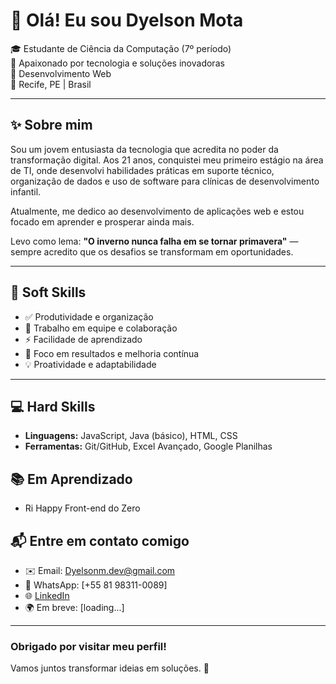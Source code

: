 # 👋 Olá! Eu sou Dyelson Mota

🎓 Estudante de Ciência da Computação (7º período)  
💼 Apaixonado por tecnologia e soluções inovadoras  
🚀 Desenvolvimento Web  
📍 Recife, PE | Brasil  

---

## ✨ Sobre mim

Sou um jovem entusiasta da tecnologia que acredita no poder da transformação digital. Aos 21 anos, conquistei meu primeiro estágio na área de TI, onde desenvolvi habilidades práticas em suporte técnico, organização de dados e uso de software para clínicas de desenvolvimento infantil.

Atualmente, me dedico ao desenvolvimento de aplicações web e estou focado em aprender e prosperar ainda mais.

Levo como lema: **"O inverno nunca falha em se tornar primavera"** — sempre acredito que os desafios se transformam em oportunidades.

---

## 🧠 Soft Skills

- ✅ Produtividade e organização
- 🤝 Trabalho em equipe e colaboração
- ⚡ Facilidade de aprendizado
- 🎯 Foco em resultados e melhoria contínua
- 💡 Proatividade e adaptabilidade

---

## 💻 Hard Skills

- **Linguagens:** JavaScript, Java (básico), HTML, CSS
- **Ferramentas:** Git/GitHub, Excel Avançado, Google Planilhas

## 📚 Em Aprendizado

- Ri Happy Front-end do Zero

## 📬 Entre em contato comigo

- ✉️ Email: Dyelsonm.dev@gmail.com  
- 📱 WhatsApp: [+55 81 98311-0089]  
- 🌐 [LinkedIn](https://www.linkedin.com/in/dyelson-mota-0bb902294/)  
- 🌍 Em breve: [loading...]

---

### Obrigado por visitar meu perfil!  
Vamos juntos transformar ideias em soluções. 🚀